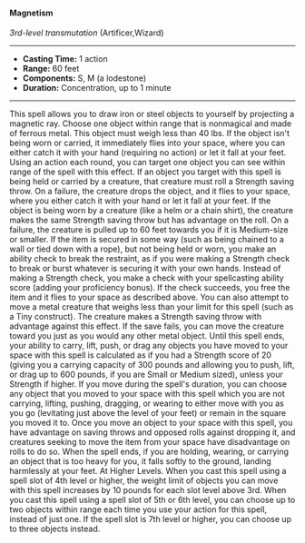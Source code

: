 #### Magnetism
*3rd-level transmutation* (Artificer,Wizard)
___
- **Casting Time:** 1 action
- **Range:** 60 feet
- **Components:** S, M (a lodestone)
- **Duration:** Concentration, up to 1 minute
---
This spell allows you to draw iron or steel objects to
yourself by projecting a magnetic ray. Choose one
object within range that is nonmagical and made of
ferrous metal. This object must weigh less than 40
lbs. If the object isn't being worn or carried, it
immediately flies into your space, where you can
either catch it with your hand (requiring no action)
or let it fall at your feet.
Using an action each round, you can target one
object you can see within range of the spell with
this effect.
If an object you target with this spell is being held
or carried by a creature, that creature must roll a
Strength saving throw. On a failure, the creature
drops the object, and it flies to your space, where
you either catch it with your hand or let it fall at
your feet. If the object is being worn by a creature
(like a helm or a chain shirt), the creature makes
the same Strength saving throw but has advantage
on the roll. On a failure, the creature is pulled up to
60 feet towards you if it is Medium-size or smaller.
If the item is secured in some way (such as being
chained to a wall or tied down with a rope), but not
being held or worn, you make an ability check to
break the restraint, as if you were making a Strength
check to break or burst whatever is securing it with
your own hands. Instead of making a Strength
check, you make a check with your spellcasting
ability score (adding your proficiency bonus). If the
check succeeds, you free the item and it flies to your
space as described above.
You can also attempt to move a metal creature
that weighs less than your limit for this spell (such
as a Tiny construct). The creature makes a Strength
saving throw with advantage against this effect. If
the save fails, you can move the creature toward you
just as you would any other metal object. Until this spell ends, your ability to carry, lift,
push, or drag any objects you have moved to your
space with this spell is calculated as if you had a
Strength score of 20 (giving you a carrying capacity
of 300 pounds and allowing you to push, lift, or drag
up to 600 pounds, if you are Small or Medium
sized), unless your Strength if higher.
If you move during the spell's duration, you can
choose any object that you moved to your space
with this spell which you are not carrying, lifting,
pushing, dragging, or wearing to either move with
you as you go (levitating just above the level of your
feet) or remain in the square you moved it to.
Once you move an object to your space with this
spell, you have advantage on saving throws and
opposed rolls against dropping it, and creatures
seeking to move the item from your space have
disadvantage on rolls to do so. When the spell ends,
if you are holding, wearing, or carrying an object
that is too heavy for you, it falls softly to the
ground, landing harmlessly at your feet.
At Higher Levels.  When you cast this spell using
a spell slot of 4th level or higher, the weight limit of
objects you can move with this spell increases by 10
pounds for each slot level above 3rd. When you cast
this spell using a spell slot of 5th or 6th level, you
can choose up to two objects within range each
time you use your action for this spell, instead of
just one. If the spell slot is 7th level or higher, you
can choose up to three objects instead.
